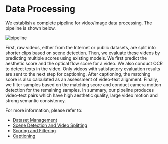 # Data Processing
We establish a complete pipeline for video/image data processing. The pipeline is shown below.

![pipeline](/assets/readme/report_data_pipeline.png)

First, raw videos, 
either from the  Internet or public datasets, are split into shorter clips based on scene detection. 
Then, we evaluate these videos by predicting multiple scores using existing models. We first predict the aesthetic score 
and the optical flow score for a video. We also conduct OCR to detect texts in the video. Only videos with satisfactory 
evaluation results are sent to the next step for captioning. After captioning, the matching score is also calculated as 
an assessment of video-text alignment. Finally, we filter samples based on the matching score and 
conduct camera motion detection for the remaining samples. 
In summary, our pipeline produces video-text pairs which have high aesthetic quality, large video motion and strong 
semantic consistency.

For more information, please refer to:
- [Dataset Management](https://github.com/hpcaitech/Open-Sora-dev/blob/dev/v1.1/tools/datasets/README.md)
- [Scene Detection and Video Splitting](https://github.com/hpcaitech/Open-Sora-dev/blob/dev/v1.1/tools/scene_cut/README.md)
- [Scoring and Filtering](https://github.com/hpcaitech/Open-Sora-dev/blob/dev/v1.1/tools/scoring/README.md)
- [Captioning](https://github.com/hpcaitech/Open-Sora-dev/blob/dev/v1.1/tools/caption/README.md)